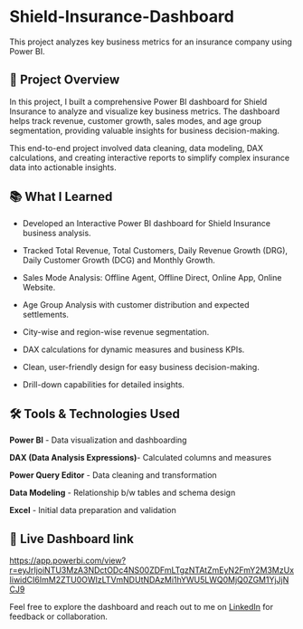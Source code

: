 # Shield-Insurance-Dashboard

This project analyzes key business metrics for an insurance company using Power BI.

## 🔎 Project Overview

In this project, I built a comprehensive Power BI dashboard for Shield Insurance to analyze and visualize key business metrics. The dashboard helps track revenue, customer growth, sales modes, and age group segmentation, providing valuable insights for business decision-making.

This end-to-end project involved data cleaning, data modeling, DAX calculations, and creating interactive reports to simplify complex insurance data into actionable insights.

## 📚 What I Learned

+ Developed an Interactive Power BI dashboard for Shield Insurance business analysis.

+ Tracked Total Revenue, Total Customers, Daily Revenue Growth (DRG), Daily Customer Growth (DCG) and Monthly Growth.

+ Sales Mode Analysis: Offline Agent, Offline Direct, Online App, Online Website.

+ Age Group Analysis with customer distribution and expected settlements.

+ City-wise and region-wise revenue segmentation.

+ DAX calculations for dynamic measures and business KPIs.

+ Clean, user-friendly design for easy business decision-making.

+ Drill-down capabilities for detailed insights.

## 🛠 Tools & Technologies Used

**Power BI** - Data visualization and dashboarding

**DAX (Data Analysis Expressions)**- Calculated columns and measures

**Power Query Editor** - Data cleaning and transformation

**Data Modeling** - Relationship b/w tables and schema design

**Excel** - Initial data preparation and validation

## 🔗 Live Dashboard link

https://app.powerbi.com/view?r=eyJrIjoiNTU3MzA3NDctODc4NS00ZDFmLTgzNTAtZmEyN2FmY2M3MzUxIiwidCI6ImM2ZTU0OWIzLTVmNDUtNDAzMi1hYWU5LWQ0MjQ0ZGM1YjJjNCJ9

Feel free to explore the dashboard and reach out to me on [LinkedIn](https://www.linkedin.com/in/somashekharyekabote/) for feedback or collaboration.
